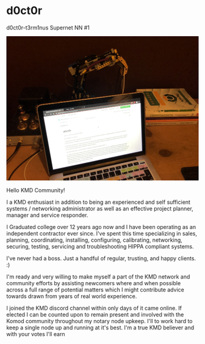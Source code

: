 # d0ct0r
d0ct0r-t3rm1nus Supernet NN #1

![alt text](https://github.com/d0ct0r-t3rm1nus/d0ct0r/blob/master/d0ct0r-01.jpg)

Hello KMD Community!

I a KMD enthusiast in addition to being an experienced and self sufficient systems / networking administrator as well as an effective project planner, manager and service responder.

I Graduated college over 12 years ago now and I have been operating as an independent contractor ever since. I've spent this time specializing in sales, planning, coordinating, installing, configuring, calibrating, networking, securing, testing, servicing and troubleshooting HIPPA compliant systems.

I've never had a boss. Just a handful of regular, trusting, and happy clients. :)

I'm ready and very willing to make myself a part of the KMD network and community efforts by assisting newcomers where and when possible across a full range of potential matters which I might contribute advice towards drawn from years of real world experience.

I joined the KMD discord channel within only days of it came online. If elected I can be counted upon to remain present and involved with the Komod community throughout my notary node upkeep. I'll to work hard to keep a single node up and running at it's best. I'm a true KMD believer and with your votes I'll earn
